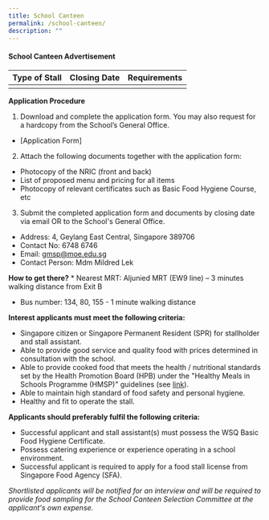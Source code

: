 ```yaml
---
title: School Canteen
permalink: /school-canteen/
description: ""
---
```

#### School Canteen Advertisement

| Type of Stall | Closing Date | Requirements |
| -------- | -------- | -------- |
|      |    |   |


**Application Procedure**

1. Download and complete the application form. You may also request for a hardcopy from the School’s General Office.
* [Application Form]

2. Attach the following documents together with the application form:
* Photocopy of the NRIC (front and back)
* List of proposed menu and pricing for all items
* Photocopy of relevant certificates such as Basic Food Hygiene Course, etc

3. Submit the completed application form and documents by closing date via email OR to the School's General Office.

* Address: 4, Geylang East Central, Singapore 389706
* Contact No: 6748 6746
* Email: gmsp@moe.edu.sg
* Contact Person: Mdm Mildred Lek  

**How to get there?**
	* Nearest MRT: Aljunied MRT (EW9 line) – 3 minutes walking distance from Exit B
* Bus number: 134, 80, 155 - 1 minute walking distance

**Interest applicants must meet the following criteria:**
* Singapore citizen or Singapore Permanent Resident (SPR) for stallholder and stall assistant.
* Able to provide good service and quality food with prices determined in consultation with the school.
* Able to provide cooked food that meets the health / nutritional standards set by the Health Promotion Board (HPB) under the "Healthy Meals in Schools Programme (HMSP)" guidelines (see [link](https://www.hpb.gov.sg/schools/school-programmes/healthy-meals-in-schools-programme)).
* Able to maintain high standard of food safety and personal hygiene.
* Healthy and fit to operate the stall.


**Applicants should preferably fulfil the following criteria:**
* Successful applicant and stall assistant(s) must possess the WSQ Basic Food Hygiene Certificate.
* Possess catering experience or experience operating in a school environment.
* Successful applicant is required to apply for a food stall license from Singapore Food Agency (SFA). 


*Shortlisted applicants will be notified for an interview and will be required to provide food sampling for the School Canteen Selection Committee at the applicant's own expense.*
